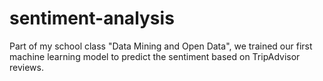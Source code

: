 # sentiment-analysis
Part of my school class "Data Mining and Open Data", we trained our first machine learning model to predict the sentiment based on TripAdvisor reviews.
